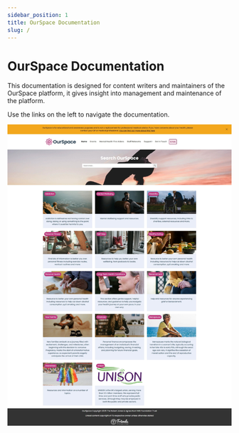 ```yaml
---
sidebar_position: 1
title: OurSpace Documentation
slug: /
---
```


# OurSpace Documentation

This documentation is designed for content writers and maintainers of the OurSpace platform, it gives insight into management and maintenance of the platform.

Use the links on the left to navigate the documentation.

![alt text](../images/os-home-full.jpeg)

